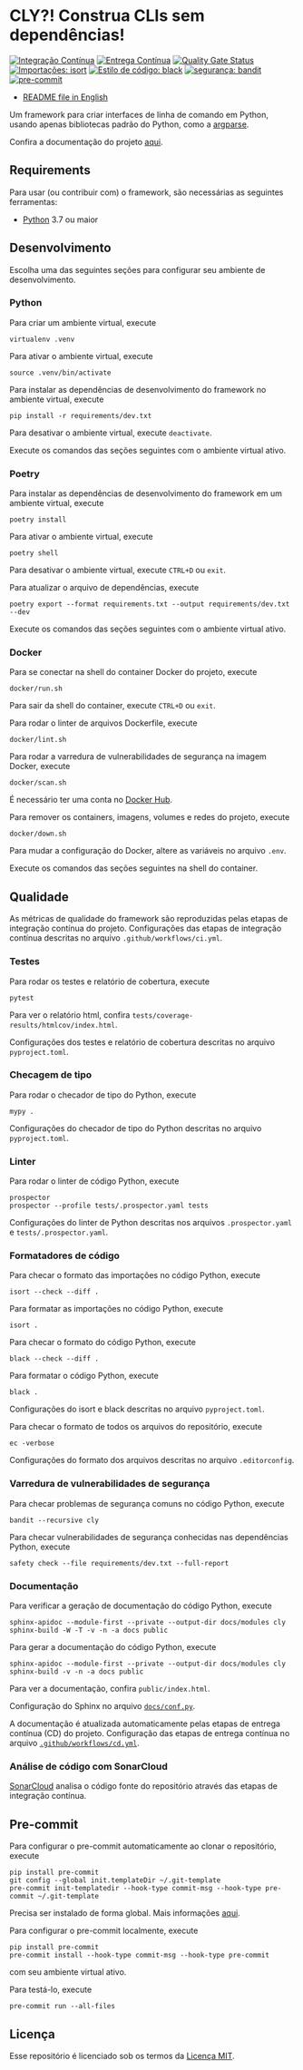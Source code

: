 # CLY?! Construa CLIs sem dependências!

[![Integração Contínua](https://github.com/mateusoliveira43/cly/actions/workflows/ci.yml/badge.svg)](https://github.com/mateusoliveira43/cly/actions)
[![Entrega Contínua](https://github.com/mateusoliveira43/cly/actions/workflows/cd.yml/badge.svg)](https://github.com/mateusoliveira43/cly/actions)
[![Quality Gate Status](https://sonarcloud.io/api/project_badges/measure?project=mateusoliveira43_python-cli-script-template&metric=alert_status)](https://sonarcloud.io/summary/new_code?id=mateusoliveira43_python-cli-script-template)
[![Importações: isort](https://img.shields.io/badge/%20imports-isort-%231674b1?style=flat&labelColor=ef8336)](https://pycqa.github.io/isort/)
[![Estilo de código: black](https://img.shields.io/badge/code%20style-black-000000.svg)](https://github.com/psf/black)
[![segurança: bandit](https://img.shields.io/badge/security-bandit-yellow.svg)](https://github.com/PyCQA/bandit)
[![pre-commit](https://img.shields.io/badge/pre--commit-enabled-brightgreen?logo=pre-commit&logoColor=white)](https://github.com/pre-commit/pre-commit)

- [README file in English](../README.md)

Um framework para criar interfaces de linha de comando em Python, usando apenas bibliotecas padrão do Python, como a [argparse](https://docs.python.org/3/library/argparse.html).

Confira a documentação do projeto [aqui](https://mateusoliveira43.github.io/cly/).

## Requirements

Para usar (ou contribuir com) o framework, são necessárias as seguintes ferramentas:

- [Python](https://wiki.python.org/moin/BeginnersGuide/Download) 3.7 ou maior

## Desenvolvimento

Escolha uma das seguintes seções para configurar seu ambiente de desenvolvimento.

### Python

Para criar um ambiente virtual, execute
```
virtualenv .venv
```

Para ativar o ambiente virtual, execute
```
source .venv/bin/activate
```

Para instalar as dependências de desenvolvimento do framework no ambiente virtual, execute
```
pip install -r requirements/dev.txt
```
Para desativar o ambiente virtual, execute `deactivate`.

Execute os comandos das seções seguintes com o ambiente virtual ativo.

### Poetry

Para instalar as dependências de desenvolvimento do framework em um ambiente virtual, execute
```
poetry install
```

Para ativar o ambiente virtual, execute
```
poetry shell
```
Para desativar o ambiente virtual, execute `CTRL+D` ou `exit`.

Para atualizar o arquivo de dependências, execute
```
poetry export --format requirements.txt --output requirements/dev.txt --dev
```

Execute os comandos das seções seguintes com o ambiente virtual ativo.

### Docker

Para se conectar na shell do container Docker do projeto, execute
```
docker/run.sh
```
Para sair da shell do container, execute `CTRL+D` ou `exit`.

Para rodar o linter de arquivos Dockerfile, execute
```
docker/lint.sh
```

Para rodar a varredura de vulnerabilidades de segurança na imagem Docker, execute
```
docker/scan.sh
```
É necessário ter uma conta no [Docker Hub](https://hub.docker.com/).

Para remover os containers, imagens, volumes e redes do projeto, execute
```
docker/down.sh
```

Para mudar a configuração do Docker, altere as variáveis no arquivo `.env`.

Execute os comandos das seções seguintes na shell do container.

## Qualidade

As métricas de qualidade do framework são reproduzidas pelas etapas de integração contínua do projeto. Configurações das etapas de integração contínua descritas no arquivo `.github/workflows/ci.yml`.

### Testes

Para rodar os testes e relatório de cobertura, execute
```
pytest
```

Para ver o relatório html, confira `tests/coverage-results/htmlcov/index.html`.

Configurações dos testes e relatório de cobertura descritas no arquivo `pyproject.toml`.

### Checagem de tipo

Para rodar o checador de tipo do Python, execute
```
mypy .
```

Configurações do checador de tipo do Python descritas no arquivo `pyproject.toml`.

### Linter

Para rodar o linter de código Python, execute
```
prospector
prospector --profile tests/.prospector.yaml tests
```

Configurações do linter de Python descritas nos arquivos `.prospector.yaml` e `tests/.prospector.yaml`.

### Formatadores de código

Para checar o formato das importações no código Python, execute
```
isort --check --diff .
```

Para formatar as importações no código Python, execute
```
isort .
```

Para checar o formato do código Python, execute
```
black --check --diff .
```

Para formatar o código Python, execute
```
black .
```

Configurações do isort e black descritas no arquivo `pyproject.toml`.

Para checar o formato de todos os arquivos do repositório, execute
```
ec -verbose
```

Configurações do formato dos arquivos descritas no arquivo `.editorconfig`.

### Varredura de vulnerabilidades de segurança

Para checar problemas de segurança comuns no código Python, execute
```
bandit --recursive cly
```

Para checar vulnerabilidades de segurança conhecidas nas dependências Python, execute
```
safety check --file requirements/dev.txt --full-report
```

### Documentação

Para verificar a geração de documentação do código Python, execute
```
sphinx-apidoc --module-first --private --output-dir docs/modules cly
sphinx-build -W -T -v -n -a docs public
```

Para gerar a documentação do código Python, execute
```
sphinx-apidoc --module-first --private --output-dir docs/modules cly
sphinx-build -v -n -a docs public
```
Para ver a documentação, confira `public/index.html`.

Configuração do Sphinx no arquivo [`docs/conf.py`](docs/conf.py).

A documentação é atualizada automaticamente pelas etapas de entrega contínua (CD) do projeto. Configuração das etapas de entrega contínua no arquivo [`.github/workflows/cd.yml`](.github/workflows/cd.yml).

### Análise de código com SonarCloud

[SonarCloud](https://sonarcloud.io/) analisa o código fonte do repositório através das etapas de integração contínua.

## Pre-commit

Para configurar o pre-commit automaticamente ao clonar o repositório, execute
```
pip install pre-commit
git config --global init.templateDir ~/.git-template
pre-commit init-templatedir --hook-type commit-msg --hook-type pre-commit ~/.git-template
```
Precisa ser instalado de forma global. Mais informações [aqui](https://pre-commit.com/#automatically-enabling-pre-commit-on-repositories).

Para configurar o pre-commit localmente, execute
```
pip install pre-commit
pre-commit install --hook-type commit-msg --hook-type pre-commit
```
com seu ambiente virtual ativo.

Para testá-lo, execute
```
pre-commit run --all-files
```

## Licença

Esse repositório é licenciado sob os termos da [Licença MIT](LICENSE).
